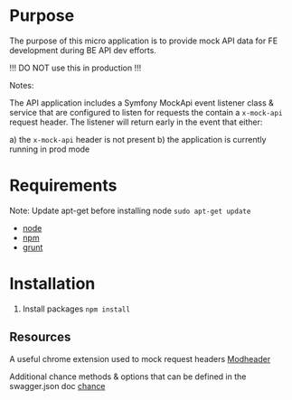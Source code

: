 # Purpose

The purpose of this micro application is to provide mock API data for FE development during BE API dev efforts. 

!!! DO NOT use this in production !!!

Notes:

The API application includes a Symfony MockApi event listener class & service that are configured to listen for 
requests the contain a `x-mock-api` request header. The listener will return early in the event that either:

a) the `x-mock-api` header is not present
b) the application is currently running in prod mode

# Requirements

Note: Update apt-get before installing node `sudo apt-get update`

* [node](https://nodejs.org/)
* [npm](https://www.npmjs.com/)
* [grunt](http://gruntjs.com/)

# Installation

1. Install packages `npm install`

## Resources

A useful chrome extension used to mock request headers
[Modheader](https://chrome.google.com/webstore/detail/modheader/idgpnmonknjnojddfkpgkljpfnnfcklj)

Additional chance methods & options that can be defined in the swagger.json doc
[chance](http://chancejs.com/)